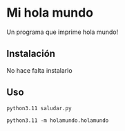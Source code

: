 Mi hola mundo
=============

Un programa que imprime hola mundo!

Instalación
-----------

No hace falta instalarlo

Uso
---

```
python3.11 saludar.py
```

```
python3.11 -m holamundo.holamundo
```
